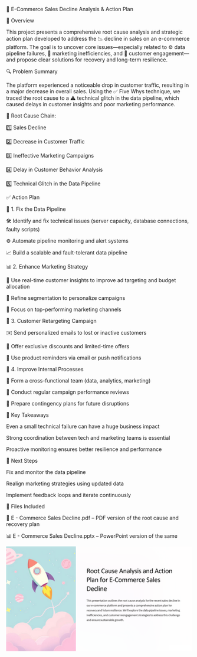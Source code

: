🛒 E-Commerce Sales Decline Analysis & Action Plan

📌 Overview

This project presents a comprehensive root cause analysis and strategic action plan developed to address the 📉 decline in sales on an e-commerce platform. The goal is to uncover core issues—especially related to ⚙️ data pipeline failures, 📣 marketing inefficiencies, and 👥 customer engagement—and propose clear solutions for recovery and long-term resilience.

🔍 Problem Summary

The platform experienced a noticeable drop in customer traffic, resulting in a major decrease in overall sales. Using the ✅ Five Whys technique, we traced the root cause to a ⚠️ technical glitch in the data pipeline, which caused delays in customer insights and poor marketing performance.

🧩 Root Cause Chain:

1️⃣ Sales Decline

2️⃣ Decrease in Customer Traffic

3️⃣ Ineffective Marketing Campaigns

4️⃣ Delay in Customer Behavior Analysis

5️⃣ Technical Glitch in the Data Pipeline


✅ Action Plan

🔧 1. Fix the Data Pipeline

🛠️ Identify and fix technical issues (server capacity, database connections, faulty scripts)

⚙️ Automate pipeline monitoring and alert systems

📈 Build a scalable and fault-tolerant data pipeline


📊 2. Enhance Marketing Strategy

🧠 Use real-time customer insights to improve ad targeting and budget allocation

🎯 Refine segmentation to personalize campaigns

🚀 Focus on top-performing marketing channels


📩 3. Customer Retargeting Campaign

✉️ Send personalized emails to lost or inactive customers

🎁 Offer exclusive discounts and limited-time offers

🔔 Use product reminders via email or push notifications


🔄 4. Improve Internal Processes

🤝 Form a cross-functional team (data, analytics, marketing)

📆 Conduct regular campaign performance reviews

🧰 Prepare contingency plans for future disruptions


🧠 Key Takeaways

Even a small technical failure can have a huge business impact

Strong coordination between tech and marketing teams is essential

Proactive monitoring ensures better resilience and performance


🚀 Next Steps

Fix and monitor the data pipeline

Realign marketing strategies using updated data

Implement feedback loops and iterate continuously


📁 Files Included

📄 E - Commerce Sales Decline.pdf – PDF version of the root cause and recovery plan

📊 E - Commerce Sales Decline.pptx – PowerPoint version of the same


![image alt](https://github.com/MohanS-2009/E-Commerce-Sales-Decline/blob/main/E%20-%20Commerce%20Sales%20Decline.PNG)

